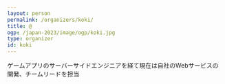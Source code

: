```yaml
---
layout: person
permalink: /organizers/koki/
title: @
ogp: /japan-2023/image/ogp/koki.jpg
type: organizer
id: koki
---
```

ゲームアプリのサーバーサイドエンジニアを経て現在は自社のWebサービスの開発、チームリードを担当
